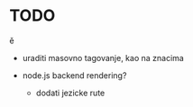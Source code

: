 # TODO

ě

- uraditi masovno tagovanje, kao na znacima

- node.js backend rendering?
  - dodati jezicke rute
